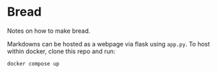 # Bread

Notes on how to make bread.

Markdowns can be hosted as a webpage via flask using `app.py`. To host within docker, clone this repo and run:

```bash
docker compose up
```
